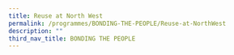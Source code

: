 ```yaml
---
title: Reuse at North West
permalink: /programmes/BONDING-THE-PEOPLE/Reuse-at-NorthWest
description: ""
third_nav_title: BONDING THE PEOPLE
---
```


